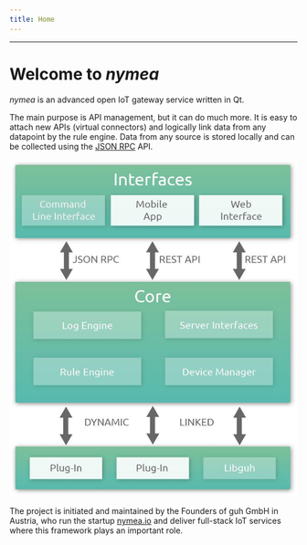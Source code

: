 ```yaml
---
title: Home
---
```


--------------------------------------------

# Welcome to *nymea*
*nymea* is an advanced open IoT gateway service written in Qt.

The main purpose is API management, but it can do much more. It is easy to attach new APIs (virtual connectors) and logically link data from any datapoint by the rule engine. Data from any source is stored locally and can be collected using the [JSON RPC](https://docs.nymea.io/jsonrpc.html) API.

![nymea structure](images/nymea-structure.jpg)

The project is initiated and maintained by the Founders of guh GmbH in Austria, who run the startup [nymea.io](https://nymea.io) and deliver full-stack IoT services where this framework plays an important role.

